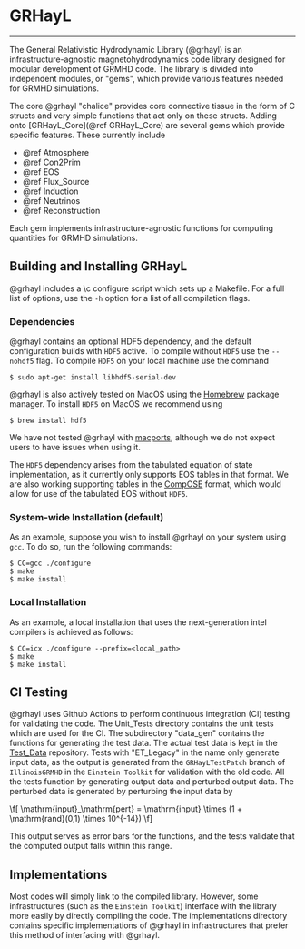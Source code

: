 # GRHayL

---

The General Relativistic Hydrodynamic Library (@grhayl) is an infrastructure-agnostic
magnetohydrodynamics code library designed for modular development of GRMHD code.
The library is divided into independent modules, or "gems", which provide various
features needed for GRMHD simulations.

The core @grhayl "chalice" provides core connective tissue in the form of C structs
and very simple functions that act only on these structs. Adding onto [GRHayL_Core](@ref GRHayL_Core) are
several gems which provide specific features. These currently include

- @ref Atmosphere
- @ref Con2Prim
- @ref EOS
- @ref Flux_Source
- @ref Induction
- @ref Neutrinos
- @ref Reconstruction

Each gem implements infrastructure-agnostic functions for computing quantities for
GRMHD simulations.

## Building and Installing GRHayL

@grhayl includes a \c configure script which sets up a Makefile. For a full list of options,
use the `-h` option for a list of all compilation flags.

### Dependencies

@grhayl contains an optional HDF5 dependency, and the default configuration builds with `HDF5`
active. To compile without `HDF5` use the `--nohdf5` flag. To compile `HDF5` on your local machine
use the command

```shell
$ sudo apt-get install libhdf5-serial-dev
```

@grhayl is also actively tested on MacOS using the [Homebrew](https://brew.sh/)
package manager. To install `HDF5` on MacOS we recommend using

```shell
$ brew install hdf5
```

We have not tested @grhayl with [macports](https://www.macports.org/), although
we do not expect users to have issues when using it.

The `HDF5` dependency arises from the tabulated equation of state implementation, as
it currently only supports EOS tables in that format. We are also
working supporting tables in the [CompOSE](https://compose.obspm.fr/table)
format, which would allow for use of the tabulated EOS without `HDF5`.

### System-wide Installation (default)

As an example, suppose you wish to install @grhayl on your system using
`gcc`. To do so, run the following commands:

```shell
$ CC=gcc ./configure
$ make
$ make install
```

### Local Installation

As an example, a local installation that uses the next-generation intel
compilers is achieved as follows:

```shell
$ CC=icx ./configure --prefix=<local_path>
$ make
$ make install
```

## CI Testing

@grhayl uses Github Actions to perform continuous integration (CI) testing for validating the code.
The Unit_Tests directory contains the unit tests which are used for the CI. The subdirectory
"data_gen" contains the functions for generating the test data. The actual test data is kept in
the [Test_Data](https://github.com/GRHayL/Test_Data) repository. Tests with "ET_Legacy" in the name
only generate input data, as the output is generated from the `GRHayLTestPatch` branch of `IllinoisGRMHD`
in the `Einstein Toolkit` for validation with the old code. All the tests function by generating
output data and perturbed output data. The perturbed data is generated by perturbing the input data by

\f[
\mathrm{input}_\mathrm{pert} = \mathrm{input} \times (1 + \mathrm{rand}(0,1) \times 10^{-14})
\f]

This output serves as error bars for the functions, and the tests validate that the computed output falls
within this range.

## Implementations

Most codes will simply link to the compiled library. However, some infrastructures (such as
the `Einstein Toolkit`) interface with the library more easily by directly compiling the code.
The implementations directory contains specific implementations of @grhayl in infrastructures
that prefer this method of interfacing with @grhayl.
